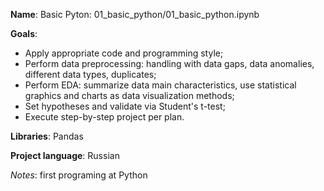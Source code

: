 **Name**: Basic Pyton: 01_basic_python/01_basic_python.ipynb

**Goals**:
  - Apply appropriate code and programming style;
  - Perform data preprocessing: handling with data gaps, data anomalies, different data types, duplicates;
  - Perform EDA: summarize data main characteristics, use statistical graphics and charts as data visualization methods;
  - Set hypotheses and validate via Student's t-test;
  - Execute step-by-step project per plan. 

**Libraries**: Pandas

**Project language**: Russian

*Notes*: first programing at Python
